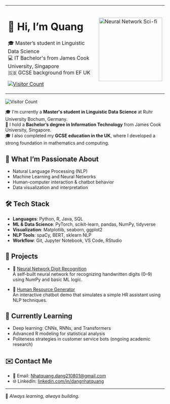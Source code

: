 <table>
  <tr>
    <td>

# 👋 Hi, I’m Quang  
🎓 Master’s student in Linguistic Data Science  
💻 IT Bachelor's from James Cook University, Singapore  
🇬🇧 GCSE background from EF UK  

[![Visitor Count](https://komarev.com/ghpvc/?username=DangNhatQuang210801&label=Profile+views&color=0e75b6&style=flat)](https://github.com/DangNhatQuang210801)

  </td>
  <td>
    <img alt="Neural Network Sci-fi" width="200" src="https://media.giphy.com/media/2IudUHdI075HL02Pkk/giphy.gif">
  </td>
  </tr>
</table>

![Visitor Count](https://komarev.com/ghpvc/?username=DangNhatQuang210801&label=Profile+views&color=0e75b6&style=flat)

🎓 I'm currently a **Master's student in Linguistic Data Science** at Ruhr University Bochum, Germany.  
📘 I hold a **Bachelor’s degree in Information Technology** from James Cook University, Singapore.  
🎓 I also completed my **GCSE education in the UK**, where I developed a strong foundation in mathematics and computing.

## 🧠 What I’m Passionate About
- Natural Language Processing (NLP)
- Machine Learning and Neural Networks
- Human-computer interaction & chatbot behavior
- Data visualization and interpretation

## 🛠 Tech Stack
- **Languages**: Python, R, Java, SQL
- **ML & Data Science**: PyTorch, scikit-learn, pandas, NumPy, tidyverse
- **Visualization**: Matplotlib, seaborn, ggplot2
- **NLP Tools**: spaCy, BERT, sklearn NLP
- **Workflow**: Git, Jupyter Notebook, VS Code, RStudio

## 🚀 Projects
- 🧮 [Neural Network Digit Recognition](https://github.com/DangNhatQuang210801/Neural-Network)  
  A self-built neural network for recognizing handwritten digits (0–9) using NumPy and basic ML logic.

- 💬 [Human Resource Generator](https://github.com/DangNhatQuang210801/Human-Resource-Generator)  
  An interactive chatbot demo that simulates a simple HR assistant using NLP techniques.

## 📌 Currently Learning
- Deep learning: CNNs, RNNs, and Transformers
- Advanced R modeling for statistical analysis
- Politeness strategies in customer service bots (ongoing academic research)

## ✉️ Contact Me
- 📧 Email: Nhatquang.dang210801@gmail.com
- 🌐 LinkedIn: [linkedin.com/in/dangnhatquang](https://linkedin.com/in/dangnhatquang)

---

🧭 *Always learning, always building.*
